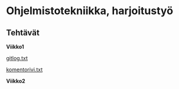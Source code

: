 # Ohjelmistotekniikka, harjoitustyö
## Tehtävät
**Viikko1**

[gitlog.txt](https://github.com/nikomakir/ot-harjoitustyo/blob/main/laskarit/viikko1/gitlog.txt)

[komentorivi.txt](https://github.com/nikomakir/ot-harjoitustyo/blob/main/laskarit/viikko1/komentorivi.txt)

**Viikko2**
